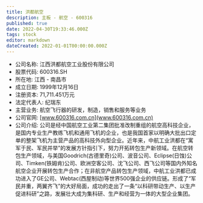 ```yaml
---
title: 洪都航空
description: 主板 - 航空 - 600316
published: true
date: 2022-04-30T19:33:46.000Z
tags: stock
editor: markdown
dateCreated: 2022-01-01T00:00:00.000Z
---
```


- 公司名称: 江西洪都航空工业股份有限公司
- 股票代码: 600316.SH
- 所在地: 江西 - 南昌市
- 成立日期: 1999年12月16日
- 注册资本: 71,711.451万元
- 法定代表人: 纪瑞东
- 主营业务: 航空飞行器的研发，制造，销售和服务等业务
- 公司官网: [www.600316.com.cn](www.600316.com.cn)
- 公司介绍: 公司是经中国航空工业第二集团批准改制重组的航空高科技企业，是国内专业生产教练飞机和通用飞机的企业，也是我国首家以明确大批出口定单的整架飞机为主营产品的高科技外向型企业。近年来，中航工业洪都在“寓军于民、军民并举”的发展方针指引下，努力开拓转包生产新领域。在航空转包生产领域，与美国Goodrich(古德里奇)公司、波音公司、Eclipse(日蚀)公司、Timken(铁姆肯)公司、欧洲空客公司、沈飞公司、西飞公司等国内外知名航空企业开展转包生产合作；在非航空产品转包生产领域，中航工业洪都已成功进入了GE公司、Webtac(西屋制动)等世界500强企业的供应链。形成了“军民并重，两翼齐飞”的大好局面，成功的走出了一条“以科研带动生产、以生产促进科研”之路，发展壮大成为集科研、生产和经营为一体的大型企业集团。


